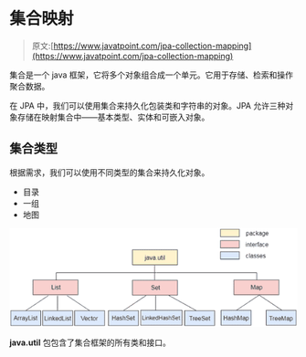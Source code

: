 # 集合映射

> 原文:[https://www.javatpoint.com/jpa-collection-mapping](https://www.javatpoint.com/jpa-collection-mapping)

集合是一个 java 框架，它将多个对象组合成一个单元。它用于存储、检索和操作聚合数据。

在 JPA 中，我们可以使用集合来持久化包装类和字符串的对象。JPA 允许三种对象存储在映射集合中——基本类型、实体和可嵌入对象。

## 集合类型

根据需求，我们可以使用不同类型的集合来持久化对象。

*   目录
*   一组
*   地图

![JPA Collection Mapping](img/059a316d1ccaf4ddd3d80e6e7b7d151b.png)

**java.util** 包包含了集合框架的所有类和接口。